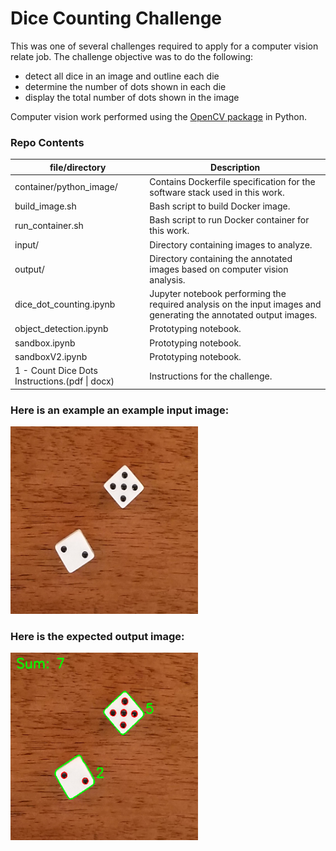 # Dice Counting Challenge

This was one of several challenges required to apply for a computer vision relate job.  The challenge objective was to do the following:
* detect all dice in an image and outline each die
* determine the number of dots shown in each die
* display the total number of dots shown in the image

Computer vision work performed using the [OpenCV package](https://github.com/skvark/opencv-python) in Python.

### Repo Contents
|file/directory|Description|
|--------------|-----------|
|container/python_image/|Contains Dockerfile specification for the software stack used in this work.|
|build_image.sh|Bash script to build Docker image.|
|run_container.sh|Bash script to run Docker container for this work.|
|input/|Directory containing images to analyze.|
|output/|Directory containing the annotated images based on computer vision analysis.|
|dice_dot_counting.ipynb|Jupyter notebook performing the required analysis on the input images and generating the annotated output images.|
|object_detection.ipynb|Prototyping notebook.|
|sandbox.ipynb|Prototyping notebook.|
|sandboxV2.ipynb|Prototyping notebook.|
|1 - Count Dice Dots Instructions.(pdf &#124; docx)|Instructions for the challenge.|


### Here is an example an example input image:
<img src="https://github.com/jimthompson5802/dice_counting/blob/master/input/dice1.png" width="300" height="300" title="Sample Input Image">

### Here is the expected output image:
<img src="https://github.com/jimthompson5802/dice_counting/blob/master/output/output_dice1.png" width="300" height="300" title="Sample Input Image">


